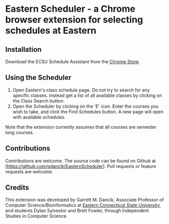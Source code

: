 # Eastern Scheduler - a Chrome browser extension for selecting schedules at Eastern #

## Installation ##
Download the ECSU Schedule Assistant from the [Chrome Store](https://chrome.google.com/webstore/detail/ecsu-course-schedule-assi/kgjbecnmdmplkdnjpmkjgajimajjlffg).

## Using the Scheduler ##
1. Open Eastern's class schedule page. Do not try to search for any specific classes. Instead get a list of all available classes by clicking on the Class Search button.
2. Open the Scheduler by clicking on the 'E' icon. Enter the courses you wish to take, and click the Find Schedules button. A new page will open with available schedules.

Note that the extension currently assumes that all courses are semester long courses. 

## Contributions ##
Contributions are welcome. The source code can be found on Github at [https://github.com/gdancik/EasternScheduler]. Pull requests or feature requests are welcome. 

## Credits ##
This extension was developed by Garrett M. Dancik, Associate Professor of Computer Science/Bioinformatics at [Eastern Connecticut State University](http://www.easternct.edu), and students Dylan Sylvestor and Brett Fowler, through Independent Studies in Computer Science. 

